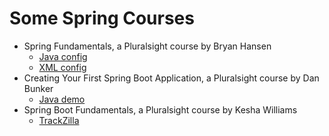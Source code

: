 # Some Spring Courses

- Spring Fundamentals, a Pluralsight course by Bryan Hansen
  - [Java config](conference-java/README.md)
  - [XML config](conference-xml/README.md)
- Creating Your First Spring Boot Application, a Pluralsight course by Dan Bunker
  - [Java demo](conference-demo/README.md)
- Spring Boot Fundamentals, a Pluralsight course by Kesha Williams
  - [TrackZilla](track-zilla/README.md)

